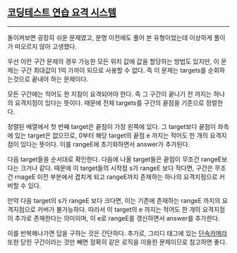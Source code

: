 ## [코딩테스트 연습 요격 시스템](https://school.programmers.co.kr/learn/courses/30/lessons/181188)

---

돌이켜보면 굉장히 쉬운 문제였고, 분명 이전에도 풀어 본 유형이었는데 이상하게 풀이가 떠오르지 않아 고생했다.

우선 이런 구간 문제의 경우 가능한 모든 위치 값에 값을 할당하는 방법도 있지만, 이 문제는 구간 최대값이 1억 가까이 되므로 사용할 수 없다. 즉 이 문제는 targets를 순회하는것으로 끝내야 하는 문제이다.

모든 구간에는 적어도 한 지점이 요격되어야 한다. 즉 그 구간이 끝나기 전 까지는 하나의 요격지점이 있다는 뜻이다. 때문에 전체 targets를 구간의 끝점을 기준으로 정렬한다.

정렬된 배열에서 첫 번째 target은 끝점이 가장 왼쪽에 있다. 그 target보다 끝점이 좌측에 있는 target은 없으므로, 0부터 해당 target의 끝점 e 까지는 적어도 한 개의 요격지점이 있다는 뜻이다. 이를 rangeE에 초기화하면서 answer가 추가된다.

다음 target들을 순서대로 확인한다. 다음에 나올 target들은 끝점이 무조건 rangeE보다는 크거나 같다. 때문에 이 target들의 시작점 s가 rangeE 보다 작다면, 구간은 무조건 rnageE 이전 부분에서 겹치게 되고 rangeE까지 존재하는 하나의 요격지점으로 커버할 수 있다.

만약 다음 target의 s가 rangeE 보다 크다면, 이는 기존에 존재하는 rangeE 까지의 요격지점으로 커버가 불가능하다. 따라서 이 target의 e 까지는 적어도 한 개의 요격지점이 추가로 존재한다는 의미이며, 이 e로 rangeE를 갱신하면서 answer를 추가한다.

이를 반복해나가면 답을 구하는 것은 간단하다. 추가로, 그리디 태그에 있는 [단속카메라](https://school.programmers.co.kr/learn/courses/30/lessons/42884) 또한 닫힌 구간이라는 것만 빼면 정확히 같은 로직을 이용한 문제이므로 참고하면 좋다.

